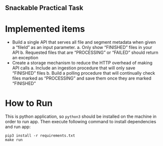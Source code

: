 ## Snackable Practical Task

# Implemented items

- Build a single API that serves all file and segment metadata when given a “fileId” as an
input parameter.
a. Only show “FINISHED” files in your API
b. Requested files that are “PROCESSING” or “FAILED” should return an exception
- Create a storage mechanism to reduce the HTTP overhead of making API calls
a. Include an ingestion procedure that will only save “FINISHED” files
b. Build a polling procedure that will continually check files marked as
“PROCESSING” and save them once they are marked “FINISHED”

# How to Run

This is python application, so `python3` should be installed on the machine in order to run app. 
Then execute following command to install dependencies and run app:
```
pip3 install -r requirements.txt
make run
```